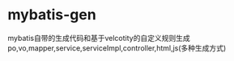 # mybatis-gen
mybatis自带的生成代码和基于velcotity的自定义规则生成po,vo,mapper,service,serviceImpl,controller,html,js(多种生成方式)

